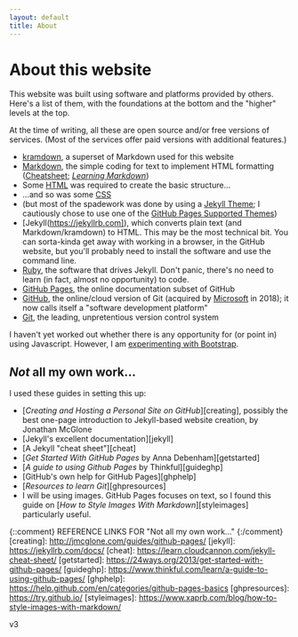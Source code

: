 ```yaml
---
layout: default
title: About
---
```

# About this website

This website was built using software and platforms provided by others. Here's a list of them, with the foundations at the bottom and the "higher" levels at the top.

At the time of writing, all these are open source and/or free versions of services. (Most of the services offer paid versions with additional features.)
* [kramdown](https://kramdown.gettalong.org/), a superset of Markdown used for this website
* [Markdown](https://daringfireball.net/projects/markdown/), the simple coding for text to implement HTML formatting ([Cheatsheet](https://github.com/adam-p/markdown-here/wiki/Markdown-Cheatsheet); [*Learning Markdown*](https://www.markdownguide.org/))
* Some [HTML](https://www.w3schools.com/html) was required to create the basic structure...
* ...and so was some [CSS](https://www.w3schools.com/css/)
* (but most of the spadework was done by using a [Jekyll Theme](http://themes.jekyllrc.org); I cautiously chose to use one of the [GitHub Pages Supported Themes](https://pages.github.com/themes/))
* [Jekyll(https://jekyllrb.com]), which converts plain text (and Markdown/kramdown) to HTML. This may be the most technical bit. You can sorta-kinda get away with working in a browser, in the GitHub website, but you'll probably need to install the software and use the command line.
* [Ruby](https://www.ruby-lang.org/en/), the software that drives Jekyll. Don't panic, there's no need to learn (in fact, almost no opportunity) to code.
* [GitHub Pages](https://pages.github.com/), the online documentation subset of GitHub
* [GitHub](https://github.com/), the online/cloud version of Git (acquired by [Microsoft](https://blogs.microsoft.com/blog/2018/10/26/microsoft-completes-github-acquisition/) in 2018); it now calls itself a "software development platform"
* [Git](https://git-scm.com/), the leading, unpretentious version control system

I haven't yet worked out whether there is any opportunity for (or point in) using Javascript. However, I am [experimenting with Bootstrap](https://www.gibbs.at/bootstrap_test.html).

## *Not* all my own work...

I used these guides in setting this up:
* [*Creating and Hosting a Personal Site on GitHub*][creating], possibly the best one-page introduction to Jekyll-based website creation, by Jonathan McGlone
* [Jekyll's excellent documentation][jekyll]
* [A Jekyll "cheat sheet"][cheat]
* [*Get Started With GitHub Pages* by Anna Debenham][getstarted]
* [*A guide to using Github Pages* by Thinkful][guideghp]
* [GitHub's own help for GitHub Pages][ghphelp]
* [*Resources to learn Git*][ghpresources]
* I will be using images. GitHub Pages focuses on text, so I found this guide on [*How to Style Images With Markdown*][styleimages] particularly useful.

{::comment}
REFERENCE LINKS FOR "Not all my own work..."
{:/comment}
[creating]: http://jmcglone.com/guides/github-pages/
[jekyll]: https://jekyllrb.com/docs/
[cheat]: https://learn.cloudcannon.com/jekyll-cheat-sheet/
[getstarted]: https://24ways.org/2013/get-started-with-github-pages/
[guideghp]: https://www.thinkful.com/learn/a-guide-to-using-github-pages/
[ghphelp]: https://help.github.com/en/categories/github-pages-basics
[ghpresources]: https://try.github.io/
[styleimages]: https://www.xaprb.com/blog/how-to-style-images-with-markdown/

v3
